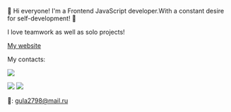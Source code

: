 👋 Hi everyone! I'm a Frontend JavaScript developer.With a constant desire for self-development! 💪

I love teamwork as well as solo projects!


<a href="https://www.google.com/imgres?imgurl=https%3A%2F%2Ficon-library.com%2Fimages%2Fwebsite-link-icon-png%2Fwebsite-link-icon-png-13.jpg&imgrefurl=https%3A%2F%2Ficon-library.com%2Ficon%2Fwebsite-link-icon-png-11.html&tbnid=hZAsRLwkNfEhAM&vet=12ahUKEwii2Jqi-Pv5AhUPx4sKHUoYAnQQMygNegUIARDbAQ..i&docid=ZYQFnIEZdcCVwM&w=740&h=720&q=icon%20for%20website%20href&ved=2ahUKEwii2Jqi-Pv5AhUPx4sKHUoYAnQQMygNegUIARDbAQ" title="www icons">My website</a>

My contacts:

[![](https://www.google.com/imgres?imgurl=https%3A%2F%2Ficon-library.com%2Fimages%2Fwebsite-link-icon-png%2Fwebsite-link-icon-png-13.jpg&imgrefurl=https%3A%2F%2Ficon-library.com%2Ficon%2Fwebsite-link-icon-png-11.html&tbnid=hZAsRLwkNfEhAM&vet=12ahUKEwii2Jqi-Pv5AhUPx4sKHUoYAnQQMygNegUIARDbAQ..i&docid=ZYQFnIEZdcCVwM&w=740&h=720&q=icon%20for%20website%20href&ved=2ahUKEwii2Jqi-Pv5AhUPx4sKHUoYAnQQMygNegUIARDbAQ)](https://my-website-delta-six.vercel.app/)

[![](https://camo.githubusercontent.com/cf4ed981404024c1adfc79d5575c4edf1836c4fe36b24b03383ece888cef7e29/68747470733a2f2f696d672e736869656c64732e696f2f62616467652f54656c656772616d2d3243413545303f7374796c653d666f722d7468652d6261646765266c6f676f3d74656c656772616d266c6f676f436f6c6f723d7768697465)](https://t.me/BanuIbadova) [![](https://camo.githubusercontent.com/a80d00f23720d0bc9f55481cfcd77ab79e141606829cf16ec43f8cacc7741e46/68747470733a2f2f696d672e736869656c64732e696f2f62616467652f4c696e6b6564496e2d3030373742353f7374796c653d666f722d7468652d6261646765266c6f676f3d6c696e6b6564696e266c6f676f436f6c6f723d7768697465)](https://www.linkedin.com/in/banu-ibadova-310b71245/)

📩: gula2798@mail.ru
